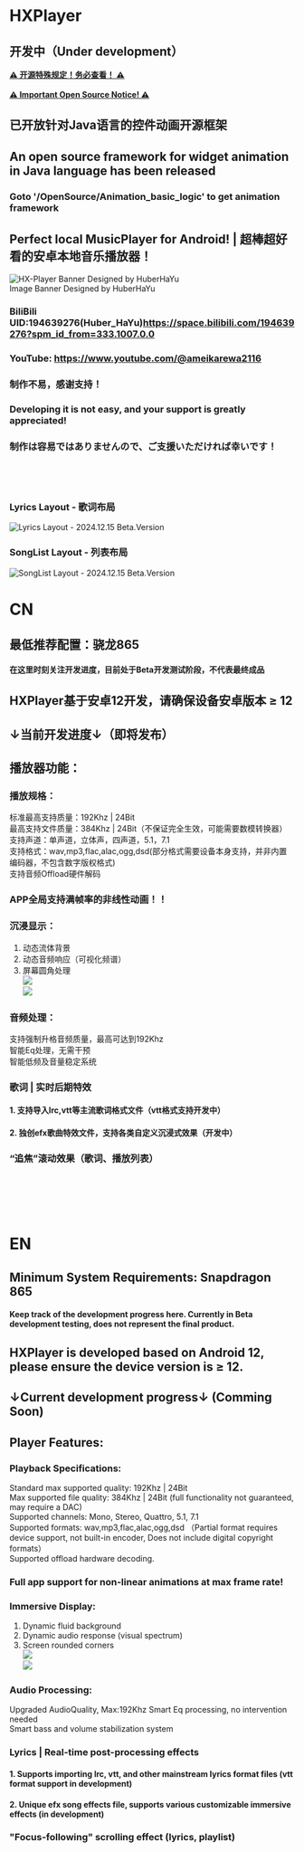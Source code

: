 # HXPlayer
## 开发中（Under development）
**[⚠️ 开源特殊规定！务必查看！ ⚠️](https://huberhayu.github.io/HXPlayer/Huber_Lab_LICENCE.txt)<br><br>**
**[⚠️ Important Open Source Notice! ⚠️](https://huberhayu.github.io/HXPlayer/Huber_Lab_LICENCE.txt)<br>**
## 已开放针对Java语言的控件动画开源框架
## An open source framework for widget animation in Java language has been released
### Goto '/OpenSource/Animation_basic_logic' to get animation framework
## Perfect local MusicPlayer for Android! | 超棒超好看的安卓本地音乐播放器！<br>
![HX-Player Banner Designed by HuberHaYu](https://huberhayu.github.io/HXPlayer/image/banner.jpg)<br>
Image Banner Designed by HuberHaYu<br>
### BiliBili UID:194639276(Huber_HaYu)https://space.bilibili.com/194639276?spm_id_from=333.1007.0.0
### YouTube: https://www.youtube.com/@ameikarewa2116
### 制作不易，感谢支持！<br>
### Developing it is not easy, and your support is greatly appreciated!<br>
### 制作は容易ではありませんので、ご支援いただければ幸いです！<br><br><br><br>
### Lyrics Layout - 歌词布局
![Lyrics Layout - 2024.12.15 Beta.Version](https://huberhayu.github.io/HXPlayer/image/Lyrics_Demo.jpg)<br>
### SongList Layout - 列表布局
![SongList Layout - 2024.12.15 Beta.Version](https://huberhayu.github.io/HXPlayer/image/List_Demo.jpg)<br>
# CN<br>
## 最低推荐配置：骁龙865<br>
#### 在这里时刻关注开发进度，目前处于Beta开发测试阶段，不代表最终成品<br>
## HXPlayer基于安卓12开发，请确保设备安卓版本 ≥ 12
## ↓当前开发进度↓（即将发布）
## 播放器功能：
### 播放规格：
标准最高支持质量：192Khz | 24Bit<br>
最高支持文件质量：384Khz | 24Bit（不保证完全生效，可能需要数模转换器）<br>
支持声道：单声道，立体声，四声道，5.1，7.1<br>
支持格式：wav,mp3,flac,alac,ogg,dsd(部分格式需要设备本身支持，并非内置编码器，不包含数字版权格式)<br>
支持音频Offload硬件解码
### APP全局支持满帧率的非线性动画！！
### 沉浸显示：
1. 动态流体背景<br>
2. 动态音频响应（可视化频谱）<br>
3. 屏幕圆角处理<br>
![](https://huberhayu.github.io/HXPlayer/image/A2.jpg)<br>
![](https://huberhayu.github.io/HXPlayer/image/A.jpg)<br>
### 音频处理：
支持强制升格音频质量，最高可达到192Khz<br>
智能Eq处理，无需干预<br>
智能低频及音量稳定系统<br>
### 歌词 | 实时后期特效
#### 1. 支持导入lrc,vtt等主流歌词格式文件（vtt格式支持开发中）
#### 2. 独创efx歌曲特效文件，支持各类自定义沉浸式效果（开发中）
### “追焦”滚动效果（歌词、播放列表）
<br><br><br><br>
# EN<br>
## Minimum System Requirements: Snapdragon 865<br>
#### Keep track of the development progress here. Currently in Beta development testing, does not represent the final product.<br>
## HXPlayer is developed based on Android 12, please ensure the device version is ≥ 12.
## ↓Current development progress↓ (Comming Soon)
## Player Features:
### Playback Specifications:
Standard max supported quality: 192Khz | 24Bit<br>
Max supported file quality: 384Khz | 24Bit (full functionality not guaranteed, may require a DAC)<br>
Supported channels: Mono, Stereo, Quattro, 5.1, 7.1<br>
Supported formats: wav,mp3,flac,alac,ogg,dsd （Partial format requires device support, not built-in encoder, Does not include digital copyright formats）<br>
Supported offload hardware decoding.
### Full app support for non-linear animations at max frame rate!
### Immersive Display:
1. Dynamic fluid background<br>
2. Dynamic audio response (visual spectrum)<br>
3. Screen rounded corners<br>
![](https://huberhayu.github.io/HXPlayer/image/A2.jpg)<br>
![](https://huberhayu.github.io/HXPlayer/image/A.jpg)<br>
### Audio Processing:
Upgraded AudioQuality, Max:192Khz
Smart Eq processing, no intervention needed<br>
Smart bass and volume stabilization system<br>
### Lyrics | Real-time post-processing effects
#### 1. Supports importing lrc, vtt, and other mainstream lyrics format files (vtt format support in development)
#### 2. Unique efx song effects file, supports various customizable immersive effects (in development)
### "Focus-following" scrolling effect (lyrics, playlist)
